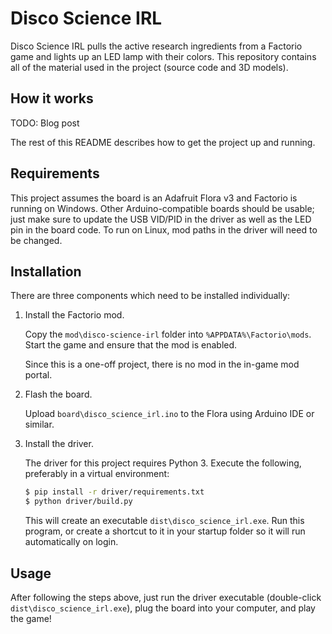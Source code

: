# Disco Science IRL

Disco Science IRL pulls the active research ingredients from a Factorio
game and lights up an LED lamp with their colors. This repository contains
all of the material used in the project (source code and 3D models).

## How it works

TODO: Blog post

The rest of this README describes how to get the project up and running.

## Requirements

This project assumes the board is an Adafruit Flora v3 and Factorio is
running on Windows. Other Arduino-compatible boards should be usable;
just make sure to update the USB VID/PID in the driver as well as the
LED pin in the board code. To run on Linux, mod paths in the driver will
need to be changed.

## Installation

There are three components which need to be installed individually:

1. Install the Factorio mod.

    Copy the `mod\disco-science-irl` folder into `%APPDATA%\Factorio\mods`.
    Start the game and ensure that the mod is enabled.

    Since this is a one-off project, there is no mod in the in-game mod
    portal.

2. Flash the board.

    Upload `board\disco_science_irl.ino` to the Flora using Arduino IDE or similar.

3. Install the driver.

    The driver for this project requires Python 3. Execute the following,
    preferably in a virtual environment:
    ```bash
    $ pip install -r driver/requirements.txt
    $ python driver/build.py
    ```
    This will create an executable `dist\disco_science_irl.exe`. Run this
    program, or create a shortcut to it in your startup folder so it will
    run automatically on login.

## Usage

After following the steps above, just run the driver executable
(double-click `dist\disco_science_irl.exe`), plug the board into your
computer, and play the game!
